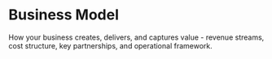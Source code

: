 # Business Model

How your business creates, delivers, and captures value - revenue streams, cost structure, key partnerships, and operational framework.

